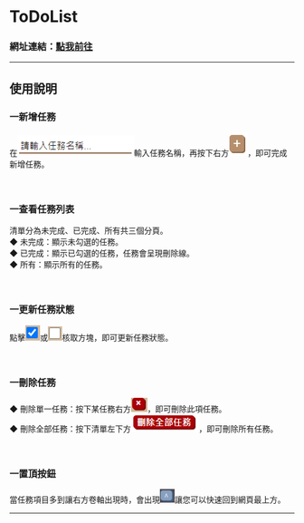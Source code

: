 # ToDoList

### 網址連結：[點我前往](https://cyut107.github.io/)

<hr>

## 使用說明
### 一新增任務
在!["請輸入任務名稱..."輸入框](https://github.com/Yilongasus/ToDoList/blob/master/instruction/textInput.PNG)輸入任務名稱，再按下右方![+咖啡色按鈕](https://github.com/Yilongasus/ToDoList/blob/master/instruction/add.PNG)，即可完成新增任務。<br><br><br>
### 一查看任務列表 
清單分為未完成、已完成、所有共三個分頁。<br>
◆ 未完成：顯示未勾選的任務。<br>
◆ 已完成：顯示已勾選的任務，任務會呈現刪除線。<br>
◆ 所有：顯示所有的任務。<br><br><br>    
### 一更新任務狀態
點擊![勾選](https://github.com/Yilongasus/ToDoList/blob/master/instruction/yes.PNG)或![取消勾選](https://github.com/Yilongasus/ToDoList/blob/master/instruction/no.PNG)核取方塊，即可更新任務狀態。<br><br><br>  
### 一刪除任務
◆ 刪除單一任務：按下某任務右方![X紅色按鈕](https://github.com/Yilongasus/ToDoList/blob/master/instruction/delete.PNG)，即可刪除此項任務。<br>
◆ 刪除全部任務：按下清單左下方!["刪除全部任務"紅色按鈕](https://github.com/Yilongasus/ToDoList/blob/master/instruction/deleteAll.PNG)，即可刪除所有任務。<br><br><br>
### 一置頂按鈕
當任務項目多到讓右方卷軸出現時，會出現![置頂按鈕](https://github.com/Yilongasus/ToDoList/blob/master/instruction/top.PNG)讓您可以快速回到網頁最上方。

<hr>
